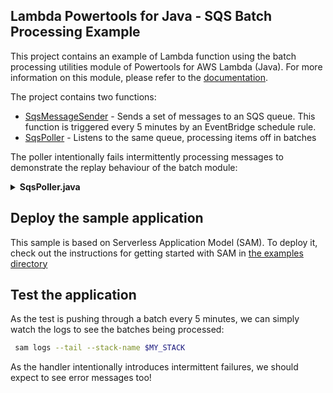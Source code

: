 ## Lambda Powertools for Java - SQS Batch Processing Example

This project contains an example of Lambda function using the batch processing utilities module of Powertools for AWS Lambda (Java). 
For more information on this module, please refer to the [documentation](https://docs.powertools.aws.dev/lambda/java/utilities/batch/).

The project contains two functions: 

* [SqsMessageSender](src/main/java/org/demo/sqs/SqsMessageSender.java)  - Sends a set of messages to an SQS queue.
This function is triggered every 5 minutes by an EventBridge schedule rule.
* [SqsPoller](src/main/java/org/demo/sqs/SqsPoller.java) - Listens to the same queue, processing items off in batches

The poller intentionally fails intermittently processing messages to demonstrate the replay behaviour of the batch
module:

<details>
<summary>
<b>SqsPoller.java</b>
</summary>
[SqsPoller.java:43](src/main/java/org/demo/sqs/SqsPoller.java)

```java
 public String process(SQSMessage message) {
            log.info("Processing message with id {}", message.getMessageId());

            int nextInt = random.nextInt(100);

            if(nextInt <= 10) {
                log.info("Randomly picked message with id {} as business validation failure.", message.getMessageId());
                throw new IllegalArgumentException("Failed business validation. No point of retrying. Move me to DLQ." + message.getMessageId());
            }

            if(nextInt > 90) {
                log.info("Randomly picked message with id {} as intermittent failure.", message.getMessageId());
                throw new RuntimeException("Failed due to intermittent issue. Will be sent back for retry." + message.getMessageId());
            }

            return "Success";
        }
```

</details>

## Deploy the sample application

This sample is based on Serverless Application Model (SAM). To deploy it, check out the instructions for getting
started with SAM in [the examples directory](../README.md)

## Test the application

As the test is pushing through a batch every 5 minutes, we can simply watch the logs to see the batches being processed:

```bash
 sam logs --tail --stack-name $MY_STACK    
```

As the handler intentionally introduces intermittent failures, we should expect to see error messages too!
